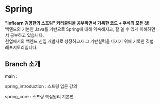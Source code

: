# Spring
<strong>"Inflearn 김영한의 스프링" 커리큘럼을 공부하면서 기록한 코드 + 주석의 모든 것!</strong> <br>
백엔드의 기본인 Java를 기반으로 Spring에 대해 익숙해지고, 잘 쓸 수 있게 이해하면서 공부하고 있습니다. <br>
현업에서의 백엔드 신입 개발자로 성장하고자 그 기반실력을 다지기 위해 기록한 깃헙 레포지토리입니다. <br>

## Branch 소개 

main : 

spring_introduction : 스프링 입문 강의

spring_core : 스프링 핵심원리 기본편 
